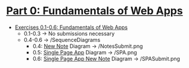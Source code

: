 # [Part 0: Fundamentals of Web Apps](https://fullstackopen.com/en/part0)

-   [Exercises 0.1-0.6: Fundamentals of Web Apps](https://fullstackopen.com/en/part0/fundamentals_of_web_apps#exercises-0-1-0-6)
    -   0.1-0.3 -> No submissions necessary
    -   0.4-0.6 -> /SequenceDiagrams
        -   0.4: [New Note](https://studies.cs.helsinki.fi/exampleapp/notes) Diagram -> /NotesSubmit.png
        -   0.5: [Single Page App](https://studies.cs.helsinki.fi/exampleapp/spa) Diagram -> /SPA.png
        -   0.6: [Single Page App New Note](https://studies.cs.helsinki.fi/exampleapp/spa) Diagram -> /SPASubmit.png
